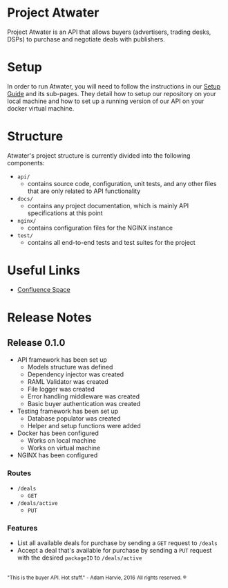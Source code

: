 # Project Atwater
Project Atwater is an API that allows buyers (advertisers, trading desks, DSPs) to purchase and negotiate deals with publishers.

# Setup
In order to run Atwater, you will need to follow the instructions in our [Setup Guide](http://confluence.indexexchange.com/display/ATW/Setup) and its sub-pages.
They detail how to setup our repository on your local machine and how to set up a running version of our API on your docker virtual machine.

# Structure
Atwater's project structure is currently divided into the following components:
- `api/`
    - contains source code, configuration, unit tests, and any other files that are only related to API functionality
- `docs/`
    - contains any project documentation, which is mainly API specifications at this point
- `nginx/`
    - contains configuration files for the NGINX instance
- `test/`
    - contains all end-to-end tests and test suites for the project

# Useful Links
- [Confluence Space](http://confluence.indexexchange.com/display/ATW/Overview)

# Release Notes
## Release 0.1.0
- API framework has been set up
    - Models structure was defined
    - Dependency injector was created
    - RAML Validator was created
    - File logger was created
    - Error handling middleware was created
    - Basic buyer authentication was created
- Testing framework has been set up
    - Database populator was created
    - Helper and setup functions were added
- Docker has been configured
    - Works on local machine
    - Works on virtual machine
- NGINX has been configured

### Routes
- `/deals`
    - `GET`
- `/deals/active`
    - `PUT`

### Features
- List all available deals for purchase by sending a `GET` request to `/deals`
- Accept a deal that's available for purchase by sending a `PUT` request with the desired `packageID` to `/deals/active`

<br>
<sup>"This is the buyer API. Hot stuff." - Adam Harvie, 2016</sup>  
<sup>All rights reserved. ®</sup>

